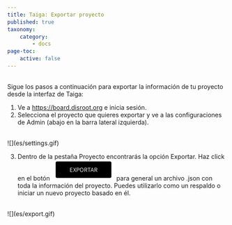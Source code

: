 ```yaml
---
title: Taiga: Exportar proyecto
published: true
taxonomy:
    category:
        - docs
page-toc:
    active: false
---
```


<br>
Sigue los pasos a continuación para exportar la información de tu proyecto desde la interfaz de Taiga:

1. Ve a https://board.disroot.org e inicia sesión.
2. Selecciona el proyecto que quieres exportar y ve a las configuraciones de Admin (abajo en la barra lateral izquierda).
<br>
![](es/settings.gif)
<br>

3. Dentro de la pestaña Proyecto encontrarás la opción Exportar. Haz click en el botón ![EXPORTAR](es/export_button.png) para general un archivo .json con toda la información del proyecto. Puedes utilizarlo como un respaldo o iniciar un nuevo proyecto basado en él.

<br>
![](es/export.gif)
<br>
